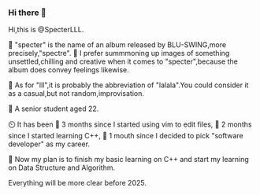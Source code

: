 ### Hi there 👋

Hi,this is @SpecterLLL.

👻 "specter" is the name of an album released by BLU-SWING,more precisely,"spectre".
🎨 I prefer summmoning up images of something unsettled,chilling and creative when it comes to "specter",because the album does convey feelings likewise.

🤸 As for "lll",it is probably the abbreviation of "lalala".You could consider it as a casual,but not random,improvisation.

🎸 A senior student aged 22.

⏲️ It has been 
🌭 3 months since I started using vim to edit files,
🍓 2 months since I started learning C++,
🔪 1 mouth since I decided to pick "software developer" as my career. 

👻 Now my plan is to finish my basic learning on C++ and start my learning on Data Structure and Algorithm.

Everything will be more clear before 2025.

<!--
**SpecterLLL/SpecterLLL** is a ✨ _special_ ✨ repository because its `README.md` (this file) appears on your GitHub profile.

Here are some ideas to get you started:

Hi,this is @SpecterLLL.

👻 "specter" is the name of an album released by BLU-SWING,more precisely,"spectre".
🎨 I prefer summmoning up images of something unsettled,chilling and creative when it comes to "specter",because the album does convey feelings likewise.

🤸 As for "lll",it is probably the abbreviation of "lalala".You could consider it as a casual,but not random,improvisation.

🎸 A senior student aged 22.

⏲️ It has been 
🌭 3 months since I started using vim to edit files,
🍓 2 months since I started learning C++,
🔪 1 mouth since I decided to pick "software developer" as my career. 

👻 Now my plan is to finish my basic learning on C++ and start my learning on Data Structure and Algorithm.

Everything will be more clear before 2025.
-->
